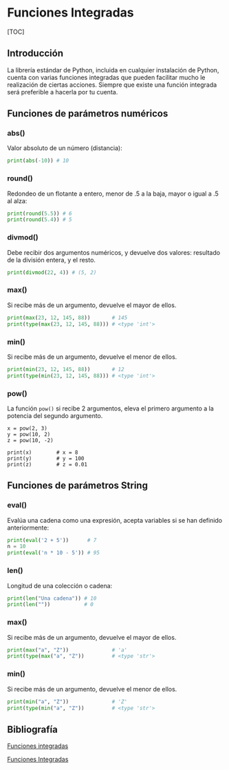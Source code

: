# Funciones Integradas

[TOC]

## Introducción

La librería estándar de Python, incluida en cualquier instalación de Python, cuenta con varias funciones integradas que pueden facilitar mucho le realización de ciertas acciones. Siempre que existe una función integrada será preferible a hacerla por tu cuenta.

## Funciones de parámetros numéricos

### abs()

Valor absoluto de un número (distancia):

```python
print(abs(-10)) # 10
```

### round()

Redondeo de un flotante a entero, menor de .5 a la baja, mayor o igual a .5 al alza:

```python
print(round(5.5)) # 6
print(round(5.4)) # 5
```

### divmod()

Debe recibir dos argumentos numéricos, y devuelve dos valores: resultado de la división entera, y el resto.

```python
print(divmod(22, 4)) # (5, 2)
```

### max()

Si recibe más de un argumento, devuelve el mayor de ellos.

```python
print(max(23, 12, 145, 88))       # 145
print(type(max(23, 12, 145, 88))) # <type 'int'>
```

### min()

Si recibe más de un argumento, devuelve el menor de ellos.

```python
print(min(23, 12, 145, 88))       # 12
print(type(min(23, 12, 145, 88))) # <type 'int'>
```

### pow()

La función `pow()` si recibe 2 argumentos, eleva el primero argumento a la potencia del segundo argumento.

```
x = pow(2, 3)
y = pow(10, 2)
z = pow(10, -2)

print(x)        # x = 8
print(y)        # y = 100
print(z)        # z = 0.01
```



## Funciones de parámetros String

### eval()

Evalúa una cadena como una expresión, acepta variables si se han definido anteriormente:

```python
print(eval('2 + 5'))      # 7
n = 10
print(eval('n * 10 - 5')) # 95
```

### len()

Longitud de una colección o cadena:

```python
print(len("Una cadena")) # 10
print(len(""))           # 0
```

### max()

Si recibe más de un argumento, devuelve el mayor de ellos.

```python
print(max("a", "Z"))              # 'a'
print(type(max("a", "Z"))         # <type 'str'>
```

### min()

Si recibe más de un argumento, devuelve el menor de ellos.

```python
print(min("a", "Z"))              # 'Z'
print(type(min("a", "Z"))         # <type 'str'>
```



## Bibliografía

[Funciones integradas](https://docs.hektorprofe.net/python/programacion-de-funciones/funciones-integradas/)

[Funciones Integradas](https://entrenamiento-python-basico.readthedocs.io/es/latest/leccion5/funciones_integradas.html)

